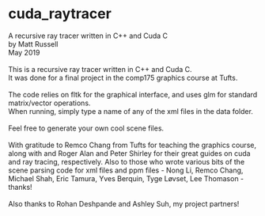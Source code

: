 # cuda_raytracer

A recursive ray tracer written in C++ and Cuda C\
by Matt Russell\
May 2019\
\
This is a recursive ray tracer written in C++ and Cuda C.\
It was done for a final project in the comp175 graphics course at Tufts.\
\
The code relies on fltk for the graphical interface, and uses glm for standard matrix/vector operations.\
When running, simply type a name of any of the xml files in the data folder.\
\
Feel free to generate your own cool scene files.\
\
With gratitude to Remco Chang from Tufts for teaching the graphics course, along with and Roger Alan and Peter Shirley for their great guides on cuda and ray tracing, respectively. Also to those who wrote various bits of the scene parsing code for xml files and ppm files - Nong Li, Remco Chang, Michael Shah, Eric Tamura, Yves Berquin, Tyge Løvset, Lee Thomason - thanks!\
\
Also thanks to Rohan Deshpande and Ashley Suh, my project partners!

